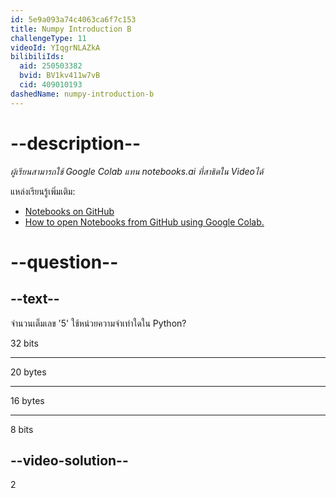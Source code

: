 ```yaml
---
id: 5e9a093a74c4063ca6f7c153
title: Numpy Introduction B
challengeType: 11
videoId: YIqgrNLAZkA
bilibiliIds:
  aid: 250503382
  bvid: BV1kv411w7vB
  cid: 409010193
dashedName: numpy-introduction-b
---
```


# --description--

*ผู้เรียนสามารถใช้ Google Colab แทน notebooks.ai ที่สาธิตใน Videoได้*

แหล่งเรียนรู้เพิ่มเติม:

-   [Notebooks on GitHub](https://github.com/ine-rmotr-curriculum/freecodecamp-intro-to-numpy)
-   [How to open Notebooks from GitHub using Google Colab.](https://colab.research.google.com/github/googlecolab/colabtools/blob/master/notebooks/colab-github-demo.ipynb)

# --question--

## --text--

จำนวนเต็มเลข '5' ใช้หน่วยความจำเท่าใดใน Python?


32 bits

---

20 bytes

---

16 bytes

---

8 bits

## --video-solution--

2

